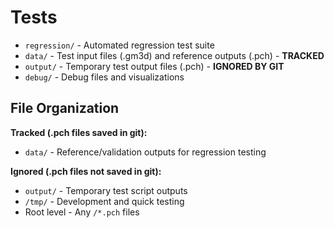 # Tests

- `regression/` - Automated regression test suite
- `data/` - Test input files (.gm3d) and reference outputs (.pch) - **TRACKED**
- `output/` - Temporary test output files (.pch) - **IGNORED BY GIT**
- `debug/` - Debug files and visualizations

## File Organization

**Tracked (.pch files saved in git):**
- `data/` - Reference/validation outputs for regression testing

**Ignored (.pch files not saved in git):**
- `output/` - Temporary test script outputs
- `/tmp/` - Development and quick testing
- Root level - Any `/*.pch` files
